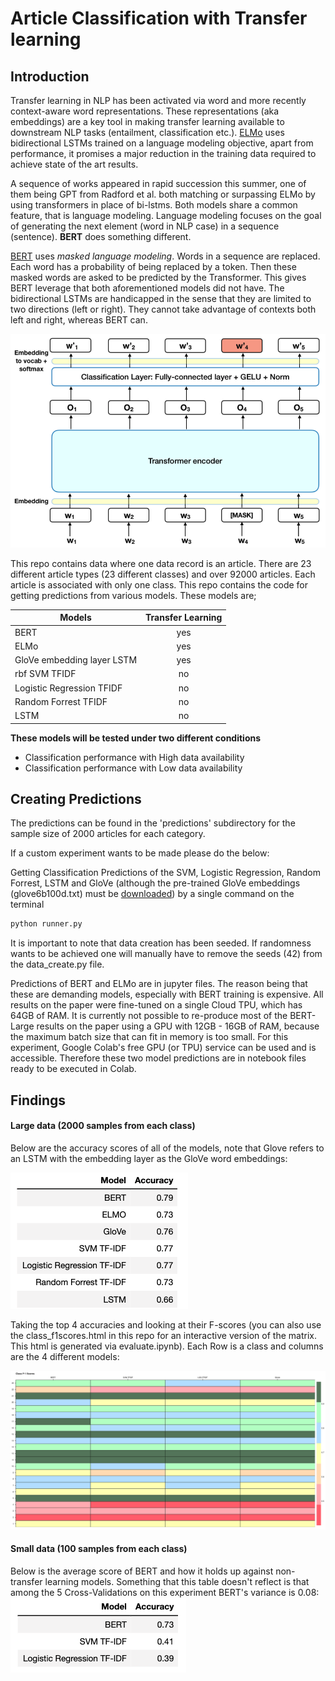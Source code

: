 # Article Classification with Transfer learning 

## Introduction
Transfer learning in NLP has been activated via word and more recently context-aware word representations. These representations (aka embeddings) are a key tool in making transfer learning available to downstream NLP tasks (entailment, classification etc.). [ELMo](https://arxiv.org/abs/1802.05365) uses bidirectional LSTMs trained on a language modeling objective, apart from performance, it promises a major reduction in the training data required to achieve state of the art results. 

A sequence of works appeared in rapid succession this summer, one of them being GPT from Radford et al. both matching or surpassing ELMo by using transformers in place of bi-lstms. Both models share a common feature, that is language modeling. Language modeling focuses on the goal of generating the next element (word in NLP case) in a sequence (sentence). **BERT** does something different. 

[BERT](https://arxiv.org/abs/1810.04805) uses *masked language modeling*. Words in a sequence are replaced. Each word has a probability of being replaced by a <MASK> token. Then these masked words are asked to be predicted by the Transformer. This gives BERT leverage that both aforementioned models did not have. The bidirectional LSTMs are handicapped in the sense that they are limited to two directions (left or right). They cannot take advantage of contexts both left and right, whereas BERT can. 

![Alt text](img/bert.png "bert")

This repo contains data where one data record is an article. There are 23 different article types (23 different classes) and over 92000 articles. Each article is associated with only one class. This repo contains the code for getting predictions from various models. These models are;

 

| Models         | Transfer Learning|
| -------------- |:-------------:| 
| BERT           | yes | 
| ELMo           | yes      |   
| GloVe embedding layer LSTM   | yes      |     
|rbf SVM TFIDF |no|
|Logistic Regression TFIDF|no|
|Random Forrest TFIDF|no|
|LSTM|no|

**These models will be tested under two different conditions**

- Classification performance with High data availability
- Classification performance with Low data availability 


## Creating Predictions

The predictions can be found in the 'predictions' subdirectory for the sample size of 2000 articles for each category.

If a custom experiment wants to be made please do the below:

Getting Classification Predictions of the SVM, Logistic Regression, Random Forrest, LSTM and GloVe (although the pre-trained GloVe embeddings (glove6b100d.txt) must be [downloaded](https://nlp.stanford.edu/projects/glove/)) by a single command on the terminal 

```bash
python runner.py
```

It is important to note that data creation has been seeded. If randomness wants to be achieved one will manually have to remove the seeds (42) from the data_create.py file.

Predictions of BERT and ELMo are in jupyter files. The reason being that these are demanding models, especially with BERT training is expensive. All results on the paper were fine-tuned on a single Cloud TPU, which has 64GB of RAM. It is currently not possible to re-produce most of the BERT-Large results on the paper using a GPU with 12GB - 16GB of RAM, because the maximum batch size that can fit in memory is too small. For this experiment, Google Colab's free GPU (or TPU) service can be used and is accessible. Therefore these two model predictions are in notebook files ready to be executed in Colab. 


## Findings

#### Large data (2000 samples from each class)

Below are the accuracy scores of all of the models, note that Glove refers to an LSTM with the embedding layer as the GloVe word embeddings:

![Alt text](img/high_data.png)

Taking the top 4 accuracies and looking at their F-scores (you can also use the class_f1scores.html in this repo for an interactive version of the matrix. This html is generated via evaluate.ipynb).
Each Row is a class and columns are the 4 different models:

![Alt text](img/f1.png)

#### Small data (100 samples from each class)

Below is the average score of BERT and how it holds up against non-transfer learning models. Something that this table doesn't reflect is that among the 5 Cross-Validations on this experiment BERT's variance is 0.08:
![Alt text](img/low_data.png)
